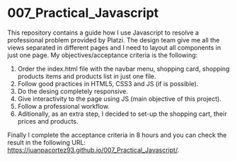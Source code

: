 # 007_Practical_Javascript
This repository contains a guide how I use Javascript to resolve a professional problem provided by Platzi. The design team give me all the views separated in different pages and I need to layout all components in just one page. 
My objectives/acceptance criteria is the following:

1. Order the index.html file with the navbar menu, shopping card, shopping products items and products list in just one file. 
2. Follow good practices in HTML5, CSS3 and JS (if is possible).
3. Do the desing completely responsive.
4. Give interactivity to the page using JS (main objective of this project).
5. Follow a professional workflow.
6. Aditionally, as an extra step, I decided to set-up the shopping cart, their prices and products. 

Finally I complete the acceptance criteria in 8 hours and you can check the result in the following URL: https://juanpacortez93.github.io/007_Practical_Javascript/.
